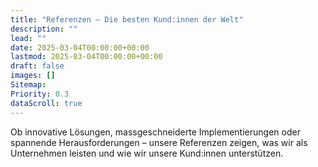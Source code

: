```yaml
---
title: "Referenzen – Die besten Kund:innen der Welt"
description: ""
lead: ""
date: 2025-03-04T00:00:00+00:00
lastmod: 2025-03-04T00:00:00+00:00
draft: false
images: []
Sitemap:
Priority: 0.3
dataScroll: true
---
```


Ob innovative Lösungen, massgeschneiderte Implementierungen oder spannende Herausforderungen – unsere Referenzen zeigen, was wir als Unternehmen leisten und wie wir unsere Kund:innen unterstützen.
